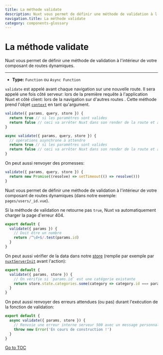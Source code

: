 ```yaml
---
title: La méthode validate
description: Nuxt vous permet de définir une méthode de validation à l'intérieur de votre composant de routes dynamiques.
navigation.title: La méthode validate
category: components-glossary
---
```

# La méthode validate

Nuxt vous permet de définir une méthode de validation à l'intérieur de votre composant de routes dynamiques.

---

- **Type:** `Function` ou `Async Function`

`validate` est appelé avant chaque navigation sur une nouvelle route. Il sera appelé une fois côté serveur: lors de la première requête à l'application Nuxt et côté client: lors de la navigation sur d'autres routes . Cette méthode prend l'objet [`context`](./internals-glossary/context) en tant qu'argument.

```js
validate({ params, query, store }) {
  return true // si les paramètres sont valides
  return false // ceci va arrêter Nuxt dans son render de la route et afficher la page d'erreur
}
```

```js
async validate({ params, query, store }) {
  // opérations asynchrone à attendre
  return true // si les paramètres sont valides
  return false // ceci va arrêter Nuxt dans son render de la route et afficher la page d'erreur
}
```

On peut aussi renvoyer des promesses:

```js
validate({ params, query, store }) {
  return new Promise((resolve) => setTimeout(() => resolve()))
}
```

Nuxt vous permet de définir une méthode de validation à l'intérieur de votre composant de routes dynamiques (dans notre exemple: `pages/users/_id.vue`).

Si la méthode de validation ne retourne pas `true`, Nuxt va automatiquement charger la page d'erreur 404.

```js
export default {
  validate({ params }) {
    // Doit être un nombre
    return /^\d+$/.test(params.id)
  }
}
```

On peut aussi vérifier de la data dans notre [store](./directory-structure/store) (remplie par exemple par [`nuxtServerInit`](./directory-structure/store#the-nuxtserverinit-action) avant l'action):

```js
export default {
  validate({ params, store }) {
    // On vérifie si `params.id` est une catégorie existante
    return store.state.categories.some(category => category.id === params.id)
  }
}
```

On peut aussi renvoyer des erreurs attendues (ou pas) durant l'exécution de la fonction de validation:

```js
export default {
  async validate({ params, store }) {
    // Renvoie une erreur interne serveur 500 avec un message personnalisé
    throw new Error('En cours de construction !')
  }
}
```
<span style='float: footnote;'><a href="../index.html#toc">Go to TOC</a></span>

